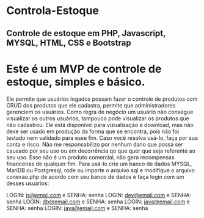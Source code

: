 # Controla-Estoque

## Controle de estoque em PHP, Javascript, MYSQL, HTML, CSS e Bootstrap
# Este é um MVP de controle de estoque, simples e básico.
Ele permite que usuários logados possam fazer o controle de produtos com CRUD dos produtos que ele cadastra, permite que administradores gerenciem os usuários.
Como regra de negócio um usuário não consegue visualizar os outros usuários, tampouco pode visualizar os produtos que não cadastrou.
Ele está disponível para vizualização e download, mas não deve ser usado em produção da forma que se encontra, pois não foi testado nem validado para esse fim. Caso você resolva usá-lo, faça por sua conta e risco. Não me responsabilizo por nenhum dano que possa ser causado por seu uso ou em decorrência qo que quer que seja referente ao seu uso. Esse não é um produto comercial, não gera recompensas financeiras de qualquer fim.
Para usá-lo crie um banco de dados MYSQL, MariDB ou Postgresql, rode ou importe o arquivo sql e modifique o arquivo conexao.php de acordo com seu banco de dados e faça login com um desses usuários:


LOGIN: js@email.com e SENHA: senha
LOGIN: dev@email.com e SENHA: senha
LOGIN: db@email.com e SENHA: senha
LOGIN: java@email.com e SENHA: senha
LOGIN: java@email.com e SENHA: senha
